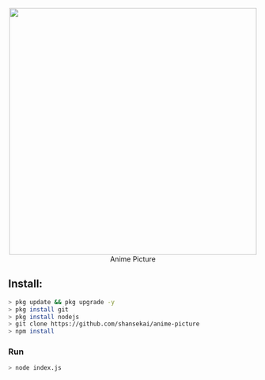 <p align="center">
<img src="https://raw.githubusercontent.com/shansekai/anime-picture/main/20210621_120358.jpg" width="500" height="500"/>
<br>
Anime Picture
</p>

## Install:
```bash
> pkg update && pkg upgrade -y
> pkg install git
> pkg install nodejs
> git clone https://github.com/shansekai/anime-picture
> npm install
```

### Run
```bash
> node index.js
```
